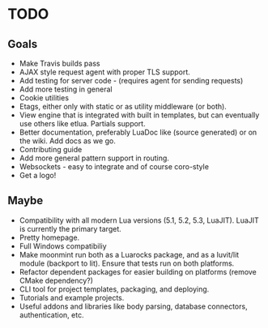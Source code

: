 # TODO

## Goals
* Make Travis builds pass
* AJAX style request agent with proper TLS support.
* Add testing for server code - (requires agent for sending requests)
* Add more testing in general
* Cookie utilities
* Etags, either only with static or as utility middleware (or both).
* View engine that is integrated with built in templates, but can eventually use others like etlua. Partials support.
* Better documentation, preferably LuaDoc like (source generated) or on the wiki. Add docs as we go.
* Contributing guide
* Add more general pattern support in routing.
* Websockets - easy to integrate and of course coro-style
* Get a logo!

## Maybe
* Compatibility with all modern Lua versions (5.1, 5.2, 5.3, LuaJIT). LuaJIT is currently the primary target.
* Pretty homepage.
* Full Windows compatibiliy
* Make moonmint run both as a Luarocks package, and as a luvit/lit module (backport to lit). Ensure that tests run on both platforms.
* Refactor dependent packages for easier building on platforms (remove CMake dependency?)
* CLI tool for project templates, packaging, and deploying.
* Tutorials and example projects.
* Useful addons and libraries like body parsing, database connectors, authentication, etc.
